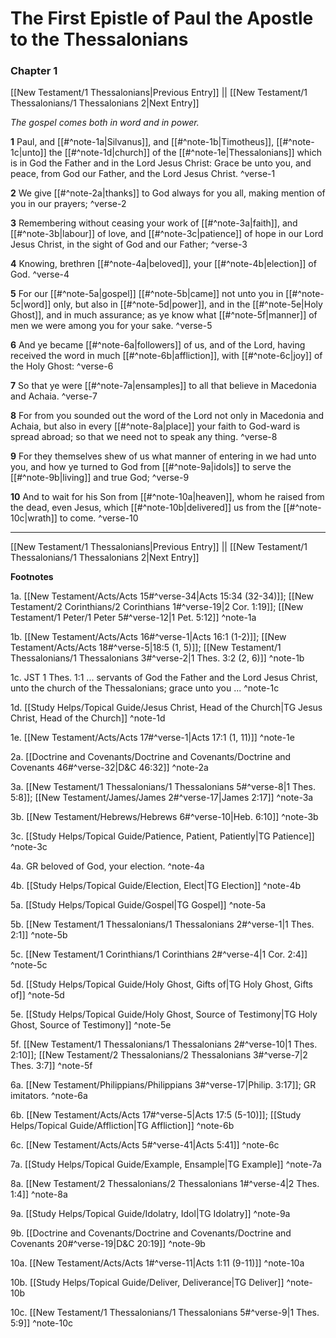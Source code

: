 # The First Epistle of Paul the Apostle to the Thessalonians

### Chapter 1

[[New Testament/1 Thessalonians|Previous Entry]]  ||  [[New Testament/1 Thessalonians/1 Thessalonians 2|Next Entry]]

*The gospel comes both in word and in power.*

**1**  Paul, and [[#^note-1a|Silvanus]], and [[#^note-1b|Timotheus]], [[#^note-1c|unto]] the [[#^note-1d|church]] of the [[#^note-1e|Thessalonians]] which is in God the Father and in the Lord Jesus Christ: Grace be unto you, and peace, from God our Father, and the Lord Jesus Christ. ^verse-1

**2**  We give [[#^note-2a|thanks]] to God always for you all, making mention of you in our prayers; ^verse-2

**3**  Remembering without ceasing your work of [[#^note-3a|faith]], and [[#^note-3b|labour]] of love, and [[#^note-3c|patience]] of hope in our Lord Jesus Christ, in the sight of God and our Father; ^verse-3

**4**  Knowing, brethren [[#^note-4a|beloved]], your [[#^note-4b|election]] of God. ^verse-4

**5**  For our [[#^note-5a|gospel]] [[#^note-5b|came]] not unto you in [[#^note-5c|word]] only, but also in [[#^note-5d|power]], and in the [[#^note-5e|Holy Ghost]], and in much assurance; as ye know what [[#^note-5f|manner]] of men we were among you for your sake. ^verse-5

**6**  And ye became [[#^note-6a|followers]] of us, and of the Lord, having received the word in much [[#^note-6b|affliction]], with [[#^note-6c|joy]] of the Holy Ghost: ^verse-6

**7**  So that ye were [[#^note-7a|ensamples]] to all that believe in Macedonia and Achaia. ^verse-7

**8**  For from you sounded out the word of the Lord not only in Macedonia and Achaia, but also in every [[#^note-8a|place]] your faith to God-ward is spread abroad; so that we need not to speak any thing. ^verse-8

**9**  For they themselves shew of us what manner of entering in we had unto you, and how ye turned to God from [[#^note-9a|idols]] to serve the [[#^note-9b|living]] and true God; ^verse-9

**10**  And to wait for his Son from [[#^note-10a|heaven]], whom he raised from the dead, even Jesus, which [[#^note-10b|delivered]] us from the [[#^note-10c|wrath]] to come. ^verse-10


---
[[New Testament/1 Thessalonians|Previous Entry]]  ||  [[New Testament/1 Thessalonians/1 Thessalonians 2|Next Entry]]


**Footnotes**


1a. [[New Testament/Acts/Acts 15#^verse-34|Acts 15:34 (32-34)]]; [[New Testament/2 Corinthians/2 Corinthians 1#^verse-19|2 Cor. 1:19]]; [[New Testament/1 Peter/1 Peter 5#^verse-12|1 Pet. 5:12]] ^note-1a

1b. [[New Testament/Acts/Acts 16#^verse-1|Acts 16:1 (1-2)]]; [[New Testament/Acts/Acts 18#^verse-5|18:5 (1, 5)]]; [[New Testament/1 Thessalonians/1 Thessalonians 3#^verse-2|1 Thes. 3:2 (2, 6)]] ^note-1b

1c. JST 1 Thes. 1:1 ... servants of God the Father and the Lord Jesus Christ, unto the church of the Thessalonians; grace unto you ... ^note-1c

1d. [[Study Helps/Topical Guide/Jesus Christ, Head of the Church|TG Jesus Christ, Head of the Church]] ^note-1d

1e. [[New Testament/Acts/Acts 17#^verse-1|Acts 17:1 (1, 11)]] ^note-1e

2a. [[Doctrine and Covenants/Doctrine and Covenants/Doctrine and Covenants 46#^verse-32|D&C 46:32]] ^note-2a

3a. [[New Testament/1 Thessalonians/1 Thessalonians 5#^verse-8|1 Thes. 5:8]]; [[New Testament/James/James 2#^verse-17|James 2:17]] ^note-3a

3b. [[New Testament/Hebrews/Hebrews 6#^verse-10|Heb. 6:10]] ^note-3b

3c. [[Study Helps/Topical Guide/Patience, Patient, Patiently|TG Patience]] ^note-3c

4a. GR beloved of God, your election. ^note-4a

4b. [[Study Helps/Topical Guide/Election, Elect|TG Election]] ^note-4b

5a. [[Study Helps/Topical Guide/Gospel|TG Gospel]] ^note-5a

5b. [[New Testament/1 Thessalonians/1 Thessalonians 2#^verse-1|1 Thes. 2:1]] ^note-5b

5c. [[New Testament/1 Corinthians/1 Corinthians 2#^verse-4|1 Cor. 2:4]] ^note-5c

5d. [[Study Helps/Topical Guide/Holy Ghost, Gifts of|TG Holy Ghost, Gifts of]] ^note-5d

5e. [[Study Helps/Topical Guide/Holy Ghost, Source of Testimony|TG Holy Ghost, Source of Testimony]] ^note-5e

5f. [[New Testament/1 Thessalonians/1 Thessalonians 2#^verse-10|1 Thes. 2:10]]; [[New Testament/2 Thessalonians/2 Thessalonians 3#^verse-7|2 Thes. 3:7]] ^note-5f

6a. [[New Testament/Philippians/Philippians 3#^verse-17|Philip. 3:17]]; GR imitators.  ^note-6a

6b. [[New Testament/Acts/Acts 17#^verse-5|Acts 17:5 (5-10)]]; [[Study Helps/Topical Guide/Affliction|TG Affliction]] ^note-6b

6c. [[New Testament/Acts/Acts 5#^verse-41|Acts 5:41]] ^note-6c

7a. [[Study Helps/Topical Guide/Example, Ensample|TG Example]] ^note-7a

8a. [[New Testament/2 Thessalonians/2 Thessalonians 1#^verse-4|2 Thes. 1:4]] ^note-8a

9a. [[Study Helps/Topical Guide/Idolatry, Idol|TG Idolatry]] ^note-9a

9b. [[Doctrine and Covenants/Doctrine and Covenants/Doctrine and Covenants 20#^verse-19|D&C 20:19]] ^note-9b

10a. [[New Testament/Acts/Acts 1#^verse-11|Acts 1:11 (9-11)]] ^note-10a

10b. [[Study Helps/Topical Guide/Deliver, Deliverance|TG Deliver]] ^note-10b

10c. [[New Testament/1 Thessalonians/1 Thessalonians 5#^verse-9|1 Thes. 5:9]] ^note-10c